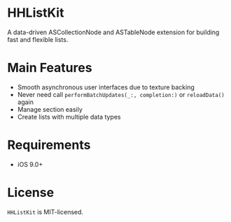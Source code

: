 HHListKit
==============

A data-driven ASCollectionNode and ASTableNode extension for building fast and flexible lists.

Main Features
==============

- Smooth asynchronous user interfaces due to texture backing
- Never need call `performBatchUpdates(_:, completion:)` or `reloadData()` again
- Manage section easily
- Create lists with multiple data types


Requirements
==============

- iOS 9.0+


License
==============

`HHListKit` is MIT-licensed.
